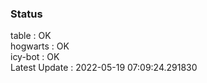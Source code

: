 ### Status


table : OK  
hogwarts : OK  
icy-bot : OK  
Latest Update : 2022-05-19 07:09:24.291830
